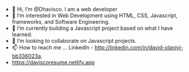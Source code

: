- 👋 Hi, I’m @Dhavisco. I am a web developer
- 👀 I’m interested in Web Development using HTML, CSS, Javascript, frameworks, and Software Engineering.
- 🌱 I’m currently building a Javascript project based on what I have learned.
- 💞️ I’m looking to collaborate on Javascript projects.
- 📫 How to reach me ... LinkedIn - http://linkedin.com/in/david-olaniyi-bb336023a.
- https://daviscoresume.netlify.app

<!---
Dhavisco/Dhavisco is a ✨ special ✨ repository because its `README.md` (this file) appears on your GitHub profile.
You can click the Preview link to take a look at your changes.
--->

